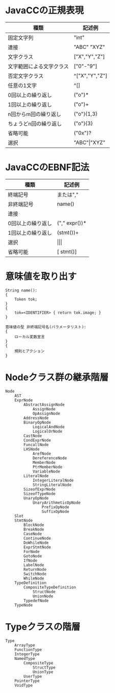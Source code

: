 # JavaCCの正規表現

種類|記述例
--|--
固定文字列|"int"
連接|"ABC" "XYZ"
文字クラス|["X","Y","Z"]
文字範囲による文字クラス|["0"-"9"]
否定文字クラス|^["X","Y","Z"]
任意の1文字|^[]
0回以上の繰り返し|("o")*
1回以上の繰り返し|("o")+
n回からm回の繰り返し|("o"){1,3}
ちょうどn回の繰り返し|("o"){3}
省略可能|("0x")?
選択|"ABC"&#x7C;"XYZ"


# JavaCCのEBNF記法

種類|記述例
--|--
終端記号|<IDENTIFIER>または","
非終端記号|name()
連接|<UNSIGNED> <LONG>
0回以上の繰り返し|("," expr())*
1回以上の繰り返し|(stmt())+
選択|<CHAR> &#x7C;<SHORT>&#x7C;<INT>&#x7C;<LONG>
省略可能|[<ELSE> stmt()]


# 意味値を取り出す

```
String name():
{
    Token tok;
}
{
    tok=<IDENTIFIER> { return tok.image; }
}
```

```
意味値の型 非終端記号名(パラメータリスト):
{
    ローカル変数宣言
}
{
    規則とアクション
}
```

# Nodeクラス群の継承階層

```
Node
    AST
    ExprNode
        AbstractAssignNode
            AssignNode
            OpAssignNode
        AddressNode
        BinaryOpNode
            LogicalAndNode
            LogicalOrNode
        CastNode
        CondExprNode
        FuncallNode
        LHSNode
            ArefNode
            DereferenceNode
            MemberNode
            PtrMemberNode
            VariableNode
        LiteralNode
            IntegerLiteralNode
            StringLiteralNode
        SizeofExprNode
        SizeofTypeNode
        UnaryOpNode
            UnaryArithmeticOpNode
                PrefixOpNode
                SuffixOpNode
    Slot
    StmtNode
        BlockNode
        BreakNode
        CaseNode
        ContinueNode
        DoWhileNode
        ExprStmtNode
        ForNode
        GotoNode
        IfNode
        LabelNode
        ReturnNode
        SwitchNode
        WhileNode
    TypeDefinition
        CompositeTypeDefinition
            StructNode
            UnionNode
        TypedefNode
    TypeNode
```

# Typeクラスの階層

```
Type
    ArrayType
    FunctionType
    IntegerType
    NamedType
        CompositeType
            StructType
            UnionType
        UserType
    PointerType
    VoidType
```
